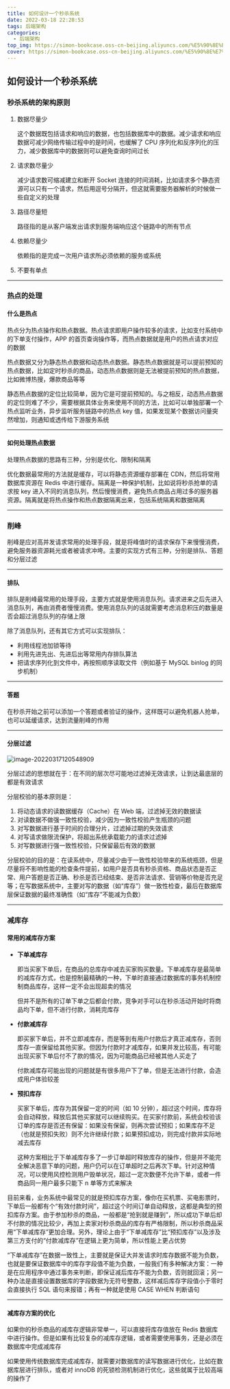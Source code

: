 ```yaml
---
title: 如何设计一个秒杀系统
date: 2022-03-18 22:28:53
tags: 后端架构
categories: 
  - 后端架构
top_img: https://simon-bookcase.oss-cn-beijing.aliyuncs.com/%E5%90%8E%E7%AB%AF%E6%9E%B6%E6%9E%84/%E5%A6%82%E4%BD%95%E8%AE%BE%E8%AE%A1%E4%B8%80%E4%B8%AA%E7%A7%92%E6%9D%80%E7%B3%BB%E7%BB%9F/image-20220522000516990.png
cover: https://simon-bookcase.oss-cn-beijing.aliyuncs.com/%E5%90%8E%E7%AB%AF%E6%9E%B6%E6%9E%84/%E5%A6%82%E4%BD%95%E8%AE%BE%E8%AE%A1%E4%B8%80%E4%B8%AA%E7%A7%92%E6%9D%80%E7%B3%BB%E7%BB%9F/image-20220522000516990.png
---
```


## 如何设计一个秒杀系统

### 秒杀系统的架构原则



1. 数据尽量少

   这个数据既包括请求和响应的数据，也包括数据库中的数据。减少请求和响应数据可减少网络传输过程中的是时间，也缓解了 CPU 序列化和反序列化的压力，减少数据库中的数据则可以避免查询时间过长

2. 请求数尽量少

   减少请求数可缩减建立和断开 Socket 连接的时间消耗，比如请求多个静态资源可以只有一个请求，然后用逗号分隔开，但这就需要服务器解析的时候做一些自定义的处理

3. 路径尽量短

   路径指的是从客户端发出请求到服务端响应这个链路中的所有节点

4. 依赖尽量少

   依赖指的是完成一次用户请求所必须依赖的服务或系统

5. 不要有单点



------

### 热点的处理

#### 什么是热点



热点分为热点操作和热点数据。热点请求即用户操作较多的请求，比如支付系统中的下单支付操作，APP 的首页查询操作等，而热点数据就是用户的热点请求对应的数据



热点数据又分为静态热点数据和动态热点数据。静态热点数据就是可以提前预知的热点数据，比如定时秒杀的商品，动态热点数据则是无法被提前预知的热点数据，比如微博热搜，爆款商品等等



静态热点数据的定位比较简单，因为它是可提前预知的。与之相反，动态热点数据的定位则难了不少，需要根据具体业务来使用不同的方法，比如可以单独部署一个热点监听业务，异步监听服务链路中的热点 key 值，如果发现某个数据访问量突然增加，则通知或透传给下游服务系统



------

#### 如何处理热点数据



处理热点数据的思路有三种，分别是优化、限制和隔离



优化数据最常用的方法就是缓存，可以将静态资源缓存部署在 CDN，然后将常用数据库资源在 Redis 中进行缓存。隔离是一种保护机制，比如说将秒杀抢单的请求按 key 进入不同的消息队列，然后慢慢消费，避免热点商品占用过多的服务器资源。隔离就是将热点操作和热点数据隔离出来，包括系统隔离和数据隔离



------

### 削峰



削峰是应对高并发请求常用的处理手段，就是将峰值时的请求保存下来慢慢消费，避免服务器资源耗光或者被请求冲垮。主要的实现方式有三种，分别是排队、答题和分层过滤



------

#### 排队



排队是削峰最常用的处理手段，主要方式就是使用消息队列。请求进来之后先进入消息队列，再由消费者慢慢消费。使用消息队列的话就需要考虑消息积压的数量是否会超过消息队列的存储上限



除了消息队列，还有其它方式可以实现排队：

* 利用线程池加锁等待
* 利用先进先出、先进后出等常用内存排队算法
* 把请求序列化到文件中，再按照顺序读取文件（例如基于 MySQL binlog 的同步机制）



------

#### 答题



在秒杀开始之前可以添加一个答题或者验证的操作，这样既可以避免机器人抢单，也可以延缓请求，达到流量削峰的作用





------



#### 分层过滤



![image-20220317120548909](https://simon-bookcase.oss-cn-beijing.aliyuncs.com/%E5%90%8E%E7%AB%AF%E6%9E%B6%E6%9E%84/%E5%A6%82%E4%BD%95%E8%AE%BE%E8%AE%A1%E4%B8%80%E4%B8%AA%E7%A7%92%E6%9D%80%E7%B3%BB%E7%BB%9F/image-20220317120548909.png)



分层过滤的思想就在于：在不同的层次尽可能地过滤掉无效请求，让到达最底层的都是有效请求



分层校验的基本原则是：

1. 将动态请求的读数据缓存（Cache）在 Web 端，过滤掉无效的数据读
2. 对读数据不做强一致性校验，减少因为一致性校验产生瓶颈的问题
3. 对写数据进行基于时间的合理分片，过滤掉过期的失效请求
4. 对写请求做限流保护，将超出系统承载能力的请求过滤掉
5. 对写数据进行强一致性校验，只保留最后有效的数据



分层校验的目的是：在读系统中，尽量减少由于一致性校验带来的系统瓶颈，但是尽量将不影响性能的检查条件提前，如用户是否具有秒杀资格、商品状态是否正常、用户答题是否正确、秒杀是否已经结束、是否非法请求、营销等价物是否充足等；在写数据系统中，主要对写的数据（如“库存”）做一致性检查，最后在数据库层保证数据的最终准确性（如“库存”不能减为负数）



------

### 减库存

#### 常用的减库存方案



* **下单减库存**

  即当买家下单后，在商品的总库存中减去买家购买数量。下单减库存是最简单的减库存方式，也是控制最精确的一种，下单时直接通过数据库的事务机制控制商品库存，这样一定不会出现超卖的情况

  但并不是所有的订单下单之后都会付款，竞争对手可以在秒杀活动开始时将商品均下单，但不进行付款，消耗完库存

* **付款减库存**

  即买家下单后，并不立即减库存，而是等到有用户付款后才真正减库存，否则库存一直保留给其他买家。但因为付款时才减库存，如果并发比较高，有可能出现买家下单后付不了款的情况，因为可能商品已经被其他人买走了

  付款减库存可能出现的问题就是有很多用户下了单，但是无法进行付款，会造成用户体验较差

* **预扣库存**

  买家下单后，库存为其保留一定的时间（如 10  分钟），超过这个时间，库存将会自动释放，释放后其他买家就可以继续购买。在买家付款前，系统会校验该订单的库存是否还有保留：如果没有保留，则再次尝试预扣；如果库存不足（也就是预扣失败）则不允许继续付款；如果预扣成功，则完成付款并实际地减去库存

  这种方案相比于下单减库存多了一步订单超时释放库存的操作，但是并不能完全解决恶意下单的问题，用户仍可以在订单超时之后再次下单。针对这种情况，可以使用风控检测用户毁单状况，超过一定次数便不允许下单，或者一件商品同一用户最多只能下 n 单等方式来解决



目前来看，业务系统中最常见的就是预扣库存方案，像你在买机票、买电影票时，下单后一般都有个“有效付款时间”，超过这个时间订单自动释放，这都是典型的预扣库存方案。由于参加秒杀的商品，一般都是“抢到就是赚到”，所以成功下单后却不付款的情况比较少，再加上卖家对秒杀商品的库存有严格限制，所以秒杀商品采用“下单减库存”更加合理。另外，理论上由于“下单减库存”比“预扣库存”以及涉及第三方支付的“付款减库存”在逻辑上更为简单，所以性能上更占优势



“下单减库存”在数据一致性上，主要就是保证大并发请求时库存数据不能为负数，也就是要保证数据库中的库存字段值不能为负数，一般我们有多种解决方案：一种是在应用程序中通过事务来判断，即保证减后库存不能为负数，否则就回滚；另一种办法是直接设置数据库的字段数据为无符号整数，这样减后库存字段值小于零时会直接执行 SQL 语句来报错；再有一种就是使用 CASE WHEN 判断语句



------

#### 减库存方案的优化



如果你的秒杀商品的减库存逻辑非常单一，可以直接将库存值放在 Redis 数据库中进行操作。但是如果有比较复杂的减库存逻辑，或者需要使用事务，还是必须在数据库中完成减库存



如果使用传统数据库完成减库存，就需要对数据库的读写数据进行优化，比如在数据库层进行排队，或者对 innoDB 的死锁检测机制进行优化，这些就属于比较高端的操作了

